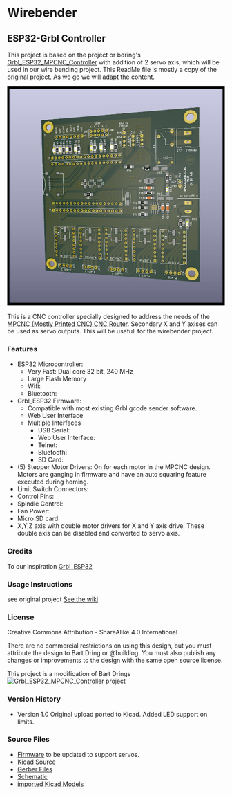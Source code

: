 # Wirebender

## ESP32-Grbl Controller

This project is based on the project or bdring's [Grbl_ESP32_MPCNC_Controller](https://github.com/bdring/Grbl_ESP32_MPCNC_Controller/) with addition of 2 servo axis, which will be used in our wire bending project.
This ReadMe file is mostly a copy of the original project. As we go we will adapt the content.

![ESP32-Grbl Controller Image](https://github.com/kavers1/wirebender/blob/master/Hardware/ESP32-cnc/render/ESP32-cnc-front.jpg)


This is a CNC controller specially designed to address the needs of the [MPCNC (Mostly Printed CNC) CNC Router](https://www.v1engineering.com/specifications/).
Secondary X and Y axises can be used as servo outputs. This will be usefull for the wirebender project.

### Features

- ESP32 Microcontroller:
  - Very Fast: Dual core 32 bit, 240 MHz
  - Large Flash Memory
  - Wifi:
  - Bluetooth:
- Grbl_ESP32 Firmware:
  - Compatible with most existing Grbl gcode sender software.
  - Web User Interface
  - Multiple Interfaces
    - USB Serial:
    - Web User Interface:
    - Telnet:
    - Bluetooth:
    - SD Card:
- (5) Stepper Motor Drivers: On for each motor in the MPCNC design. Motors are ganging in firmware and have an auto squaring feature executed during homing.
- Limit Switch Connectors: 
- Control Pins:
- Spindle Control:
- Fan Power: 
- Micro SD card: 
- X,Y,Z axis with double motor drivers for X and Y axis drive. These double axis can be disabled and converted to servo axis.

### Credits

To our inspiration [Grbl_ESP32](https://github.com/bdring/Grbl_Esp32)

### Usage Instructions
see original project
[See the wiki](https://github.com/bdring/Grbl_ESP32_MPCNC_Controller/wiki)

### License

Creative Commons Attribution - ShareAlike 4.0 International

There are no commercial restrictions on using this design, but you must attribute the design to Bart Dring or @buildlog. You must also publish any changes or improvements to the design with the same open source license.  

This project is a modification of Bart Drings ![Grbl_ESP32_MPCNC_Controller project](https://github.com/bdring/Grbl_ESP32_MPCNC_Controller)


### Version History

- Version 1.0 Original upload ported to Kicad. Added LED support on limits.

### Source Files

- [Firmware](https://github.com/bdring/Grbl_Esp32) to be updated to support servos.
- [Kicad Source](https://github.com/kavers1/wirebender/tree/master/Hardware/ESP32-cnc)
- [Gerber Files](https://github.com/kavers1/wirebender/tree/master/Hardware/ESP32-cnc/gerber)
- [Schematic](https://github.com/kavers1/wirebender/blob/master/Hardware/ESP32-cnc/ESP32-cnc.pdf)
- [imported Kicad Models](https://github.com/kavers1/wirebender/tree/master/Hardware/Kicad_Libs)
